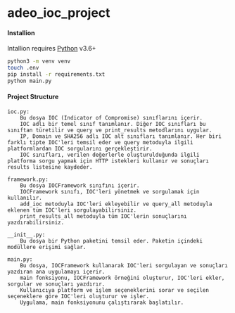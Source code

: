 # adeo_ioc_project



#### Installion

Intallion requires [Python](https://python.org/) v3.6+

```sh
python3 -m venv venv
touch .env
pip install -r requirements.txt
python main.py

```

#### Project Structure

    ioc.py:
        Bu dosya IOC (Indicator of Compromise) sınıflarını içerir.
        IOC adlı bir temel sınıf tanımlanır. Diğer IOC sınıfları bu sınıftan türetilir ve query ve print_results metodlarını uygular.
        IP, Domain ve SHA256 adlı IOC alt sınıfları tanımlanır. Her biri farklı tipte IOC'leri temsil eder ve query metoduyla ilgili platformlardan IOC sorgularını gerçekleştirir.
        IOC sınıfları, verilen değerlerle oluşturulduğunda ilgili platforma sorgu yapmak için HTTP istekleri kullanır ve sonuçları results listesine kaydeder.

    framework.py:
        Bu dosya IOCFramework sınıfını içerir.
        IOCFramework sınıfı, IOC'leri yönetmek ve sorgulamak için kullanılır.
        add_ioc metoduyla IOC'leri ekleyebilir ve query_all metoduyla eklenen tüm IOC'leri sorgulayabilirsiniz.
        print_results_all metoduyla tüm IOC'lerin sonuçlarını yazdırabilirsiniz.

    __init__.py:
        Bu dosya bir Python paketini temsil eder. Paketin içindeki modüllere erişimi sağlar.

    main.py:
        Bu dosya, IOCFramework kullanarak IOC'leri sorgulayan ve sonuçları yazdıran ana uygulamayı içerir.
        main fonksiyonu, IOCFramework örneğini oluşturur, IOC'leri ekler, sorgular ve sonuçları yazdırır.
        Kullanıcıya platform ve işlem seçeneklerini sorar ve seçilen seçeneklere göre IOC'leri oluşturur ve işler.
        Uygulama, main fonksiyonunu çalıştırarak başlatılır.